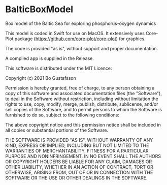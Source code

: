 # BalticBoxModel
Box model of the Baltic Sea for exploring phosphorus-oxygen dynamics

This model is coded in Swift for use on MacOS. It extensively uses Core-Plot package (https://github.com/core-plot/core-plot) for graphics. 

The code is provided "as is", without support and proper documentation. 

A compiled app is supplied in the Release.

This software is distributed under the MIT Licence:


Copyright (c) 2021 Bo Gustafsson

Permission is hereby granted, free of charge, to any person obtaining a copy
of this software and associated documentation files (the "Software"), to deal
in the Software without restriction, including without limitation the rights
to use, copy, modify, merge, publish, distribute, sublicense, and/or sell
copies of the Software, and to permit persons to whom the Software is
furnished to do so, subject to the following conditions:

The above copyright notice and this permission notice shall be included in all
copies or substantial portions of the Software.

THE SOFTWARE IS PROVIDED "AS IS", WITHOUT WARRANTY OF ANY KIND, EXPRESS OR
IMPLIED, INCLUDING BUT NOT LIMITED TO THE WARRANTIES OF MERCHANTABILITY,
FITNESS FOR A PARTICULAR PURPOSE AND NONINFRINGEMENT. IN NO EVENT SHALL THE
AUTHORS OR COPYRIGHT HOLDERS BE LIABLE FOR ANY CLAIM, DAMAGES OR OTHER
LIABILITY, WHETHER IN AN ACTION OF CONTRACT, TORT OR OTHERWISE, ARISING FROM,
OUT OF OR IN CONNECTION WITH THE SOFTWARE OR THE USE OR OTHER DEALINGS IN THE
SOFTWARE.
